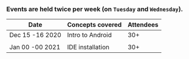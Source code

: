 ### Events are held twice per week (on `Tuesday` and `Wednesday`).

|     Date     |     Concepts covered    |    Attendees       |
|     ---      |           ---           |       ---          |
|  Dec 15 -16 2020 | Intro to Android    |       30+          |
|                  |                     |                    |
| Jan 00 -00 2021  | IDE installation    |        30+         |
